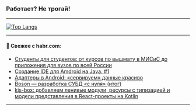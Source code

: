 ### Работает? Не трогай!

---
<!--
#### 🛠️ Technical stack:

![Java](https://img.shields.io/badge/Java-informational?logo=Oracle&style=flat&logoColor=white&color=FF4500)
![Kotlin](https://img.shields.io/badge/Kotlin-informational?logo=Kotlin&style=flat&logoColor=white&color=774D97)
![TS](https://img.shields.io/badge/TypeScript-informational?logo=typeScript&style=flat&logoColor=black&color=017acc)
![Python](https://img.shields.io/badge/Python-informational?logo=Python&style=flat&logoColor=black&color=ffdd54) <br>
![Spring](https://img.shields.io/badge/Spring-informational?logo=Spring&style=flat&logoColor=white&color=6DB33F) 
![SpringBoot](https://img.shields.io/badge/SpringBoot-informational?logo=SpringBoot&style=flat&logoColor=white&color=6DB33F)
![Nest](https://img.shields.io/badge/NestJS-informational?logo=NestJS&style=flat&logoColor=white&color=E0234E) 
![NodeJS](https://img.shields.io/badge/NodeJS-informational?logo=node.js&style=flat&logoColor=white&color=70A760)<br>
![PostgreSQL](https://img.shields.io/badge/PostgreSQL-informational?logo=PostgreSQL&style=flat&logoColor=white&color=DAA520)
![MongoDB](https://img.shields.io/badge/MongoDB-informational?logo=MongoDB&style=flat&logoColor=white&color=870000)
![Apache](https://img.shields.io/badge/Apache-informational?logo=apache&style=flat&logoColor=white&color=f74e28)

___ 
-->

<!--- #### 🛠️ : --->

[![Top Langs](https://github-readme-stats-82jvfl3w3-advtsettinggmailcoms-projects.vercel.app/api/top-langs/?username=zloylis&langs_count=10&hide_title=true&title_color=e6edf3&size_weight=0.5&count_weight=0.5&layout=compact&hide_progress=true&hide_border=true&theme=dracula)](https://github.com/zloylis)

<!---


####  :octocat:&nbsp;&nbsp; Статистика:

![GitHub stats](https://github-readme-stats-u2qms2cxw-advtsettinggmailcoms-projects.vercel.app/api?username=zloylis&show_icons=true&hide_border=true&theme=dracula&title_color=e6edf3&include_all_commits=true&count_private=true&hide_rank=false&hide_title=true&rank_icon=github)
-->
---

#### 💬 Свежее с habr.com:

<!-- BLOG-POST-LIST:START -->
- [Студенты для студентов: от курсов по вышмату в МИСиС до приложения для вузов по всей России](https://habr.com/ru/articles/857256/?utm_source=habrahabr&utm_medium=rss&utm_campaign=857256)
- [Создание IDE для Amdroid на Java. #1](https://habr.com/ru/articles/857248/?utm_source=habrahabr&utm_medium=rss&utm_campaign=857248)
- [Адаптеры в Android: «сервируем» данные красиво](https://habr.com/ru/articles/857242/?utm_source=habrahabr&utm_medium=rss&utm_campaign=857242)
- [Boson — разработка СУБД «с нуля» &lpar;итог&rpar;](https://habr.com/ru/articles/856876/?utm_source=habrahabr&utm_medium=rss&utm_campaign=856876)
- [kjs-box: добавляем ленивые модули, ресурсы с типизацией и модели представления в React-проекты на Kotlin](https://habr.com/ru/articles/857202/?utm_source=habrahabr&utm_medium=rss&utm_campaign=857202)
<!-- BLOG-POST-LIST:END -->

---
